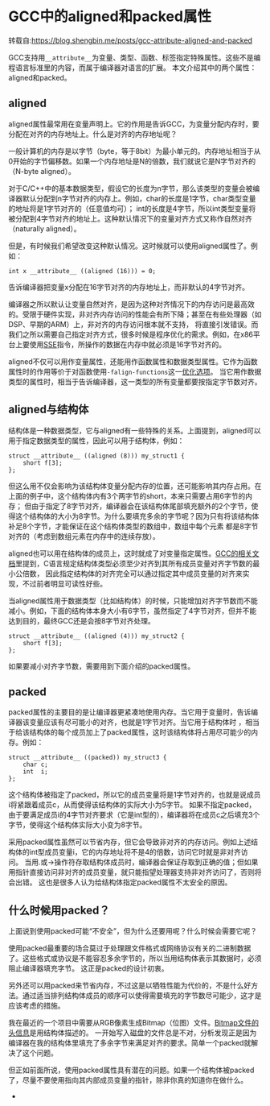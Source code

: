 # GCC中的aligned和packed属性

转载自:https://blog.shengbin.me/posts/gcc-attribute-aligned-and-packed

GCC支持用`__attribute__`为变量、类型、函数、标签指定特殊属性。这些不是编程语言标准里的内容，而属于编译器对语言的扩展。 本文介绍其中的两个属性：aligned和packed。

## aligned

aligned属性最常用在变量声明上。它的作用是告诉GCC，为变量分配内存时，要分配在对齐的内存地址上。什么是对齐的内存地址呢？

一般计算机的内存是以字节（byte，等于8bit）为最小单元的。内存地址相当于从0开始的字节偏移数。如果一个内存地址是N的倍数，我们就说它是N字节对齐的（N-byte aligned）。

对于C/C++中的基本数据类型，假设它的长度为n字节，那么该类型的变量会被编译器默认分配到n字节对齐的内存上。例如，char的长度是1字节，char类型变量的地址将是1字节对齐的（任意值均可）； int的长度是4字节，所以int类型变量将被分配到4字节对齐的地址上。这种默认情况下的变量对齐方式又称作自然对齐（naturally aligned）。

但是，有时候我们希望改变这种默认情况。这时候就可以使用aligned属性了。例如：

```
int x __attribute__ ((aligned (16))) = 0;
```

告诉编译器把变量x分配在16字节对齐的内存地址上，而非默认的4字节对齐。

编译器之所以默认让变量自然对齐，是因为这种对齐情况下的内存访问是最高效的。受限于硬件实现，非对齐内存访问的性能会有所下降；甚至在有些处理器（如DSP、早期的ARM）上，非对齐的内存访问根本就不支持， 将直接引发错误。而我们之所以需要自己指定对齐方式，很多时候是程序优化的需求。例如，在x86平台上要使用[SSE](http://en.wikipedia.org/wiki/Streaming_SIMD_Extensions)指令，所操作的数据在内存中就必须是16字节对齐的。

aligned不仅可以用作变量属性，还能用作函数属性和数据类型属性。它作为函数属性时的作用等价于对函数使用`-falign-functions`这一[优化选项](https://gcc.gnu.org/onlinedocs/gcc/Optimize-Options.html)。 当它用作数据类型的属性时，相当于告诉编译器，这一类型的所有变量都要按指定字节数对齐。

## aligned与结构体

结构体是一种数据类型，它与aligned有一些特殊的关系。上面提到，aligned可以用于指定数据类型的属性，因此可以用于结构体，例如：

```
struct __attribute__ ((aligned (8))) my_struct1 {
	short f[3];
};
```

但这么用不仅会影响为该结构体变量分配内存的位置，还可能影响其内存占用。在上面的例子中，这个结构体内有3个两字节的short，本来只需要占用6字节的内存； 但由于指定了8字节对齐，编译器会在该结构体尾部填充额外的2个字节，使得这个结构体的大小为8字节。为什么要填充多余的字节呢？因为只有将该结构体补足8个字节，才能保证在这个结构体类型的数组中，数组中每个元素 都是8字节对齐的（考虑到数组元素在内存中的连续存放）。

aligned也可以用在结构体的成员上，这时就成了对变量指定属性。[GCC的相关文档](https://gcc.gnu.org/onlinedocs/gcc/Type-Attributes.html)里提到，C语言规定结构体类型必须至少对齐到其所有成员变量对齐字节数的最小公倍数， 因此指定结构体的对齐完全可以通过指定其中成员变量的对齐来实现，不过前者明显可读性好些。

当aligned属性用于数据类型（比如结构体）的时候，只能增加对齐字节数而不能减小。例如，下面的结构体本身大小有6字节，虽然指定了4字节对齐，但并不能达到目的，最终GCC还是会按8字节对齐处理。

```
struct __attribute__ ((aligned (4))) my_struct2 {
	short f[3];
};
```

如果要减小对齐字节数，需要用到下面介绍的packed属性。

## packed

packed属性的主要目的是让编译器更紧凑地使用内存。当它用于变量时，告诉编译器该变量应该有尽可能小的对齐，也就是1字节对齐。当它用于结构体时 ，相当于给该结构体的每个成员加上了packed属性，这时该结构体将占用尽可能少的内存。例如：

```
struct __attribute__ ((packed)) my_struct3 {
	char c;
	int  i;
};
```

这个结构体被指定了packed，所以它的成员变量将是1字节对齐的，也就是说成员i将紧跟着成员c，从而使得该结构体的实际大小为5字节。 如果不指定packed，由于要满足成员i的4字节对齐要求（它是int型的），编译器将在成员c之后填充3个字节，使得这个结构体实际大小变为8字节。

采用packed属性虽然可以节省内存，但它会导致非对齐的内存访问。例如上述结构体的int型成员变量i，它的内存地址将不是4的倍数，访问它时就是非对齐访问。 当用.或->操作符存取结构体成员时，编译器会保证存取到正确的值；但如果用指针直接访问非对齐的成员变量，就只能指望处理器支持非对齐访问了，否则将会出错。 这也是很多人认为给结构体指定packed属性不太安全的原因。

## 什么时候用packed？

上面说到使用packed可能“不安全”，但为什么还要用呢？什么时候会需要它呢？

使用packed最重要的场合莫过于处理跟文件格式或网络协议有关的二进制数据了。这些格式或协议是不能容忍多余字节的，所以当用结构体表示其数据时，必须阻止编译器填充字节。 这正是packed的设计初衷。

另外还可以用packed来节省内存，不过这是以牺牲性能为代价的，不是什么好方法。通过适当排列结构体成员的顺序可以使得需要填充的字节数尽可能少，这才是应该考虑的措施。

我在最近的一个项目中需要从RGB像素生成Bitmap（位图）文件。[Bitmap文件的头信息](https://msdn.microsoft.com/en-us/library/windows/desktop/dd183374(v=vs.85).aspx)是用结构体描述的。 一开始写入磁盘的文件总是不对，分析发现正是因为编译器在我的结构体里填充了多余字节来满足对齐的要求。简单一个packed就解决了这个问题。

但正如前面所说，使用packed属性具有潜在的问题。如果一个结构体被packed了，尽量不要使用指向其内部成员变量的指针，除非你真的知道你在做什么。

- 